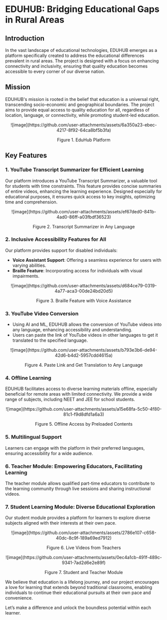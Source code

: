 # **EDUHUB: Bridging Educational Gaps in Rural Areas**

## Introduction
In the vast landscape of educational technologies, EDUHUB emerges as a platform specifically created to address the educational differences prevalent in rural areas. The project is designed with a focus on enhancing connectivity and inclusivity, ensuring that quality education becomes accessible to every corner of our diverse nation.

## Mission
EDUHUB's mission is rooted in the belief that education is a universal right, transcending socio-economic and geographical boundaries. The project aims to provide equal access to quality education for all, regardless of location, language, or connectivity, while promoting student-led education.

<div align="center">
    ![image](https://github.com/user-attachments/assets/6a350a23-ebec-4217-8f92-64ca8bf5b3fa)
    <p>Figure 1. EduHub Platform</p>
</div>

## Key Features

### 1. YouTube Transcript Summarizer for Efficient Learning
Our platform introduces a YouTube Transcript Summarizer, a valuable tool for students with time constraints. This feature provides concise summaries of entire videos, enhancing the learning experience. Designed especially for educational purposes, it ensures quick access to key insights, optimizing time and comprehension.

<div align="center">
    ![image](https://github.com/user-attachments/assets/ef67ded0-841b-4ad0-86ff-a03fbdf36523)
    <p>Figure 2. Transcript Summarizer in Any Language</p>
</div>

### 2. Inclusive Accessibility Features for All
Our platform provides support for disabled individuals:
- **Voice Assistant Support**: Offering a seamless experience for users with varying abilities.
- **Braille Feature**: Incorporating access for individuals with visual impairments.

<div align="center">
    ![image](https://github.com/user-attachments/assets/d684ce79-0319-4a77-aca3-00de24bd20d5)
    <p>Figure 3. Braille Feature with Voice Assistance</p>
</div>

### 3. YouTube Video Conversion
- Using AI and ML, EDUHUB allows the conversion of YouTube videos into any language, enhancing accessibility and understanding.
- Users can paste the link of YouTube videos in other languages to get it translated to the specified language.

<div align="center">
    ![image](https://github.com/user-attachments/assets/b793e3b6-de94-42d6-b4d2-5957cdd4615a)
    <p>Figure 4. Paste Link and Get Translation to Any Language</p>
</div>

### 4. Offline Learning
EDUHUB facilitates access to diverse learning materials offline, especially beneficial for remote areas with limited connectivity. We provide a wide range of subjects, including NEET and JEE for school students.

<div align="center">
    ![image](https://github.com/user-attachments/assets/a15e68fa-5c50-4f80-81c1-f9d8dfd1a6a3)
    <p>Figure 5. Offline Access by Preloaded Contents</p>
</div>

### 5. Multilingual Support
Learners can engage with the platform in their preferred languages, ensuring accessibility for a wide audience.

### 6. Teacher Module: Empowering Educators, Facilitating Learning
The teacher module allows qualified part-time educators to contribute to the learning community through live sessions and sharing instructional videos.

### 7. Student Learning Module: Diverse Educational Exploration
Our student module provides a platform for learners to explore diverse subjects aligned with their interests at their own pace.

<div align="center">
    ![image](https://github.com/user-attachments/assets/2786e107-c658-40dc-8c9f-189a69ed7912)
    <p>Figure 6. Live Videos from Teachers</p>
</div>

<div align="center">
    ![image](https://github.com/user-attachments/assets/0ec4a1cb-491f-489c-9341-7ad2d6e2e89f)
    <p>Figure 7. Student and Teacher Module</p>
</div>

We believe that education is a lifelong journey, and our project encourages a love for learning that extends beyond traditional classrooms, enabling individuals to continue their educational pursuits at their own pace and convenience.

Let’s make a difference and unlock the boundless potential within each learner.
